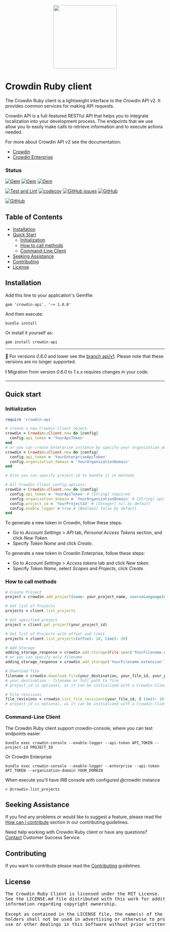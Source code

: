 [<p align='center'><img src='https://support.crowdin.com/assets/logos/crowdin-dark-symbol.png' data-canonical-src='https://support.crowdin.com/assets/logos/crowdin-dark-symbol.png' width='200' height='200' align='center'/></p>](https://crowdin.com)

# Crowdin Ruby client

The Crowdin Ruby client is a lightweight interface to the Crowdin API v2. It provides common services for making API requests.

Crowdin API is a full-featured RESTful API that helps you to integrate localization into your development process. The endpoints that we use allow you to easily make calls to retrieve information and to execute actions needed.

For more about Crowdin API v2 see the documentation:
- [Crowdin](https://support.crowdin.com/api/v2/)
- [Crowdin Enterprise](https://support.crowdin.com/enterprise/api/)

### Status

[![Gem](https://img.shields.io/gem/v/crowdin-api?logo=ruby&cacheSeconds=1800)](https://rubygems.org/gems/crowdin-api)
[![Gem](https://img.shields.io/gem/dt/crowdin-api?cacheSeconds=1800)](https://rubygems.org/gems/crowdin-api)
[![Gem](https://img.shields.io/gem/dtv/crowdin-api?cacheSeconds=1800)](https://rubygems.org/gems/crowdin-api)

[![Test and Lint](https://github.com/crowdin/crowdin-api-client-ruby/actions/workflows/test-and-lint.yml/badge.svg)](https://github.com/crowdin/crowdin-api-client-ruby/actions/workflows/test-and-lint.yml)
[![codecov](https://codecov.io/gh/crowdin/crowdin-api-client-ruby/branch/master/graph/badge.svg?token=OJsyJwQbFM)](https://codecov.io/gh/crowdin/crowdin-api-client-ruby)
[![GitHub issues](https://img.shields.io/github/issues/crowdin/crowdin-api-client-ruby?cacheSeconds=1800)](https://github.com/crowdin/crowdin-api-client-ruby/issues)
[![GitHub](https://img.shields.io/github/license/crowdin/crowdin-api-client-ruby?cacheSeconds=5)](https://github.com/crowdin/crowdin-api-client-ruby/blob/main/LICENSE)

[![GitHub](https://img.shields.io/github/license/crowdin/crowdin-api-client-ruby?cacheSeconds=18000)]()

## Table of Contents
* [Installation](#installation)
* [Quick Start](#quick-start)
  * [Initialization](#initialization)
  * [How to call methods](#how-to-call-methods)
  * [Command-Line Client](#command-line-client)
* [Seeking Assistance](#seeking-assistance)
* [Contributing](#contributing)
* [License](#license)

## Installation

Add this line to your application's Gemfile:

```gemfile
gem 'crowdin-api', '~> 1.0.0'
```

And then execute:

```console
bundle install
```

Or install it yourself as:

```console
gem install crowdin-api
```

---

:bookmark_tabs: For versions *0.6.0* and lower see the [branch api/v1](https://github.com/crowdin/crowdin-api-client-ruby/tree/api/v1). Please note that these versions are no longer supported.

:exclamation: Migration from version *0.6.0* to *1.x.x* requires changes in your code.

---

## Quick start

### Initialization
```ruby
require 'crowdin-api'

# Create a new Crowdin Client object.
crowdin = Crowdin::Client.new do |config|
  config.api_token = 'YourApiToken'
end
# or you can create Enterprise instance by specify your organization_domain
crowdin = Crowdin::Client.new do |config|
  config.api_token = 'YourEnterpriseApiToken'
  config.organization_domain = 'YourOrganizationDomain'
end

# Also you can specify project_id to handle it in methods

# All Crowdin Client config options:
crowdin = Crowdin::Client.new do |config|
  config.api_token = 'YourApiToken' # [String] required
  config.organization_domain = 'YourOrganizationDomain' # [String] optional
  config.project_id = 'YourProjectId' # [Integer] nil by default
  config.enable_logger = true # [Boolean] false by default
end
```

To generate a new token in Crowdin, follow these steps:
- Go to *Account Settings* > *API* tab, *Personal Access Tokens* section, and click *New Token*.
- Specify *Token Name* and click *Create*.

To generate a new token in Crowdin Enterprise, follow these steps:
- Go to *Account Settings* > *Access tokens* tab and click *New token*.
- Specify *Token Name*, select *Scopes* and *Projects*, click *Create*.

### How to call methods

```ruby
# Create Project
project = crowdin.add_project(name: your_project_name, sourceLanguageId: your_language_id)

# Get list of Projects
projects = client.list_projects

# Get specified project
project = client.get_project(your_project_id)

# Get list of Projects with offset and limit
projects = client.list_projects(offset: 10, limit: 20)

# Add Storage
adding_storage_response = crowdin.add_storage(File.open('YourFilename.extension'))
# or you can specify only filename
adding_storage_response = crowdin.add_storage('YourFilename.extension')

# Download file
filename = crowdin.download_file(your_destination, your_file_id, your_project_id)
# your_destination - filename or full path to file
# project_id is optional, as it can be initialized with a Crowdin Client

# File revisions
file_revisions = crowdin.list_file_revisions(your_file_id, { limit: 10, project_id: your_project_id })
# project_id is optional, as it can be initialized with a Crowdin Client
```

### Command-Line Client

The Crowdin Ruby client support crowdin-console, where you can test endpoints easier

```console
bundle exec crowdin-console --enable-logger --api-token API_TOKEN --project-id PROJECT_ID
```

Or Crowdin Enterprise

```console
bundle exec crowdin-console --enable-logger --enterprise --api-token API_TOKEN --organization-domain YOUR_DOMAIN
```

When execute you'll have IRB console with configured *@crowdin* instance

```
> @crowdin.list_projects
```

## Seeking Assistance

If you find any problems or would like to suggest a feature, please read the [How can I contribute](/CONTRIBUTING.md#how-can-i-contribute) section in our contributing guidelines.

Need help working with Crowdin Ruby client or have any questions? [Contact](https://crowdin.com/contacts) Customer Success Service.

## Contributing

If you want to contribute please read the [Contributing](/CONTRIBUTING.md) guidelines.

## License

<pre>
The Crowdin Ruby Client is licensed under the MIT License.
See the LICENSE.md file distributed with this work for additional 
information regarding copyright ownership.

Except as contained in the LICENSE file, the name(s) of the above copyright
holders shall not be used in advertising or otherwise to promote the sale,
use or other dealings in this Software without prior written authorization.
</pre>
